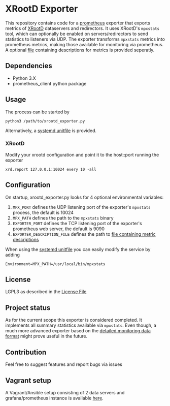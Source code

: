 # XRootD Exporter

This repository contains code for a [prometheus](https://prometheus.io/) exporter that exports metrics of [XRootD](https://xrootd.slac.stanford.edu/) dataservers and redirectors.
It uses XRootD's `mpxstats` tool, which can optionally be enabled on servers/redirectors to send statistics to listeners via UDP.
The exporter transforms `mpxstats` metrics into prometheus metrics, making those available for monitoring via prometheus.
A optional [file](./descriptions.cfg) containing descriptions for metrics is provided seperatly.

## Dependencies

* Python 3.X
* prometheus_client python package

## Usage

The process can be started by 

```
python3 /path/to/xrootd_exporter.py
```

Alternatively, a [systemd unitfile](./xrootd_exporter@.service) is provided.

### XRootD 

Modify your xrootd configuration and point it to the host::port running the exporter

```
xrd.report 127.0.0.1:10024 every 10 -all
```


## Configuration

On startup, xrootd_exporter.py looks for 4 optional environmental variables:

1) `MPX_PORT` defines the UDP listening port of the exporter's `mpxstats` process, the default is 10024
2) `MPX_PATH` defines the path to the `mpxstats` binary 
3) `EXPORTER_PORT` defines the TCP listening port of the exporter's prometheus web server, the default is 9090
4) `EXPORTER_DESCRIPTION_FILE` defines the path to [file containing metric descriptions](./descriptions.cfg)

When using the [systemd unitfile](./xrootd_exporter@.service) you can easily modify the service by adding

```
Environment=MPX_PATH=/usr/local/bin/mpxstats
```

## License

LGPL3 as described in the [License File](./LICENSE)

## Project status

As for the current scope this exporter is considered completed.
It implements all summary statistics available via `mpxstats`.
Even though, a much more advanced exporter based on the [detailed monitoring data format](https://xrootd.slac.stanford.edu/doc/dev55/xrd_monitoring.htm#_Toc99653748) might prove useful in the future.

## Contribution

Feel free to suggest features and report bugs via issues

## Vagrant setup

A Vagrant/Ansible setup consisting of 2 data servers and grafana/prometheus instance is available [here](https://github.com/GSI-HPC/xrootd_monitoring_setup).

